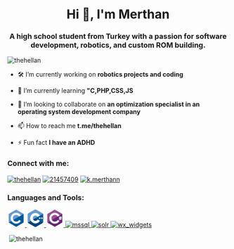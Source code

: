 <h1 align="center">Hi 👋, I'm Merthan</h1>
<h3 align="center">A high school student from Turkey with a passion for software development, robotics, and custom ROM building.</h3>

<p align="left"> <img src="https://komarev.com/ghpvc/?username=thehellan&label=Profile%20views&color=c7c4fd&style=flat" alt="thehellan" /> </p>

- 🛠️ I’m currently working on **robotics projects and coding**

- 🌱 I’m currently learning **"C,PHP,CSS,JS**

- 👯 I’m looking to collaborate on **an optimization specialist in an operating system development company**

- 📫 How to reach me **t.me/thehellan**

- ⚡ Fun fact **I have an ADHD**

<h3 align="left">Connect with me:</h3>
<p align="left">
<a href="https://twitter.com/thehellan" target="blank"><img align="center" src="https://raw.githubusercontent.com/rahuldkjain/github-profile-readme-generator/master/src/images/icons/Social/twitter.svg" alt="thehellan" height="30" width="40" /></a>
<a href="https://stackoverflow.com/users/21457409" target="blank"><img align="center" src="https://raw.githubusercontent.com/rahuldkjain/github-profile-readme-generator/master/src/images/icons/Social/stack-overflow.svg" alt="21457409" height="30" width="40" /></a>
<a href="https://instagram.com/k.merthann" target="blank"><img align="center" src="https://raw.githubusercontent.com/rahuldkjain/github-profile-readme-generator/master/src/images/icons/Social/instagram.svg" alt="k.merthann" height="30" width="40" /></a>
</p>

<h3 align="left">Languages and Tools:</h3>
<p align="left"> <a href="https://www.cprogramming.com/" target="_blank" rel="noreferrer"> <img src="https://raw.githubusercontent.com/devicons/devicon/master/icons/c/c-original.svg" alt="c" width="40" height="40"/> </a> <a href="https://www.w3schools.com/cpp/" target="_blank" rel="noreferrer"> <img src="https://raw.githubusercontent.com/devicons/devicon/master/icons/cplusplus/cplusplus-original.svg" alt="cplusplus" width="40" height="40"/> </a> <a href="https://www.w3schools.com/cs/" target="_blank" rel="noreferrer"> <img src="https://raw.githubusercontent.com/devicons/devicon/master/icons/csharp/csharp-original.svg" alt="csharp" width="40" height="40"/> </a> <a href="https://www.microsoft.com/en-us/sql-server" target="_blank" rel="noreferrer"> <img src="https://www.svgrepo.com/show/303229/microsoft-sql-server-logo.svg" alt="mssql" width="40" height="40"/> </a> <a href="https://lucene.apache.org/solr/" target="_blank" rel="noreferrer"> <img src="https://www.vectorlogo.zone/logos/apache_solr/apache_solr-icon.svg" alt="solr" width="40" height="40"/> </a> <a href="https://www.wxwidgets.org/" target="_blank" rel="noreferrer"> <img src="https://upload.wikimedia.org/wikipedia/commons/b/bb/WxWidgets.svg" alt="wx_widgets" width="40" height="40"/> </a> </p>

<p>&nbsp;<img align="center" src="https://github-readme-stats.vercel.app/api?username=thehellan&show_icons=true&theme=tokyonight&locale=en" alt="thehellan" /></p>

